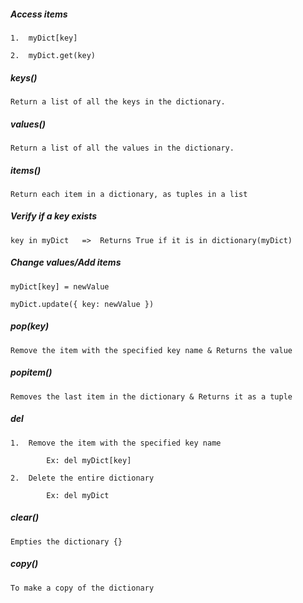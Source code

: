 ##### Access items

    1.  myDict[key]

    2.  myDict.get(key)

##### keys()

    Return a list of all the keys in the dictionary.

##### values()

    Return a list of all the values in the dictionary.

##### items()

    Return each item in a dictionary, as tuples in a list

##### Verify if a key exists

    key in myDict   =>  Returns True if it is in dictionary(myDict)

##### Change values/Add items

    myDict[key] = newValue

    myDict.update({ key: newValue })

##### pop(key)

    Remove the item with the specified key name & Returns the value

##### popitem()

    Removes the last item in the dictionary & Returns it as a tuple

##### del

    1.  Remove the item with the specified key name

            Ex: del myDict[key]

    2.  Delete the entire dictionary

            Ex: del myDict

##### clear()

    Empties the dictionary {}


##### copy()

    To make a copy of the dictionary